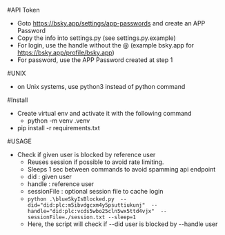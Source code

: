 #API Token
* Goto https://bsky.app/settings/app-passwords and create an APP Password
* Copy the info into settings.py (see settings.py.example)
* For login, use the handle without the @ (example bsky.app for https://bsky.app/profile/bsky.app)
* For password, use the APP Password created at step 1

#UNIX
* on Unix systems, use python3 instead of python command

#Install
* Create virtual env and activate it with the following command
  * python -m venv .venv
* pip install -r requirements.txt

#USAGE
* Check if given user is blocked by reference user
  * Reuses session if possible to avoid rate limiting.
  * Sleeps 1 sec between commands to avoid spamming api endpoint
  * did : given user
  * handle : reference user
  * sessionFile : optional session file to cache login
  * `python .\blueSkyIsBlocked.py  --did="did:plc:m5ibvdgcxm4y5psuttiukunj"  --handle="did:plc:vcds5wbo25cln5wx5ttd4vjx"  --sessionFile=./session.txt --sleep=1`
  * Here, the script will check if --did user is blocked by --handle user
